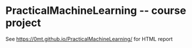 # PracticalMachineLearning -- course project
See <https://0mt.github.io/PracticalMachineLearning/> for HTML report
